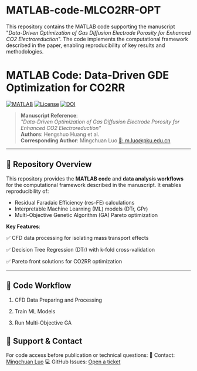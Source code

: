 # MATLAB-code-MLCO2RR-OPT
This repository contains the MATLAB code supporting the manuscript "_Data-Driven Optimization of Gas Diffusion Electrode Porosity for Enhanced CO2 Electroreduction_". The code implements the computational framework described in the paper, enabling reproducibility of key results and methodologies.

# MATLAB Code: Data-Driven GDE Optimization for CO2RR 

[![MATLAB](https://img.shields.io/badge/MATLAB-R2021a%2B-blue)](https://www.mathworks.com/products/matlab.html)
[![License](https://img.shields.io/badge/No_License-green)](LICENSE)
[![DOI](https://img.shields.io/badge/DOI-Manuscript_Pending-brightgreen)]()

> **Manuscript Reference**:  
> *"Data-Driven Optimization of Gas Diffusion Electrode Porosity for Enhanced CO2 Electroreduction"*  
> **Authors**: Hengshuo Huang et al.  
> **Corresponding Author**: Mingchuan Luo [📧: m.luo@pku.edu.cn](mailto:m.luo@pku.edu.cn)  

---

## 🚀 Repository Overview  
This repository provides the **MATLAB code** and **data analysis workflows** for the computational framework described in the manuscript. It enables reproducibility of:  
- Residual Faradaic Efficiency (res-FE) calculations  
- Interpretable Machine Learning (ML) models (DTr, GPr)  
- Multi-Objective Genetic Algorithm (GA) Pareto optimization  

**Key Features**:  

✅ CFD data processing for isolating mass transport effects  

✅ Decision Tree Regression (DTr) with k-fold cross-validation  

✅ Pareto front solutions for CO2RR optimization  


---
## 🧩 Code Workflow

1. CFD Data Preparing and Processing

2. Train ML Models

3. Run Multi-Objective GA


## 🙋 Support & Contact
For code access before publication or technical questions:
📧 Contact: [Mingchuan Luo](mailto:m.luo@pku.edu.cn) 
💻 GitHub Issues: [Open a ticket](https://github.com/huanghengshuo/MATLAB-code-MLCO2RR-OPT/issues)
